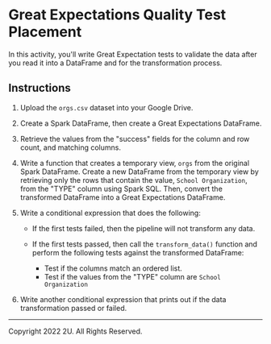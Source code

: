 # Great Expectations Quality Test Placement

In this activity, you'll write Great Expectation tests to validate the data after you read it into a DataFrame and for the transformation process. 

## Instructions

1. Upload the `orgs.csv` dataset into your Google Drive.

2. Create a Spark DataFrame, then create a Great Expectations DataFrame.

3. Retrieve the values from the "success" fields for the column and row count, and matching columns.

4. Write a function that creates a temporary view, `orgs` from the original Spark DataFrame. Create a new DataFrame from the temporary view by retrieving only the rows that contain the value, `School Organization`, from the "TYPE" column using Spark SQL. Then, convert the transformed DataFrame into a Great Expectations DataFrame.

5. Write a conditional expression that does the following: 
    * If the first tests failed, then the pipeline will not transform any data. 

    * If the first tests passed, then call the `transform_data()` function and perform the following tests against the transformed DataFrame: 
      * Test if the columns match an ordered list.
      * Test if the values from the "TYPE" column are `School Organization`

6. Write another conditional expression that prints out if the data transformation passed or failed.

---

Copyright 2022 2U. All Rights Reserved.